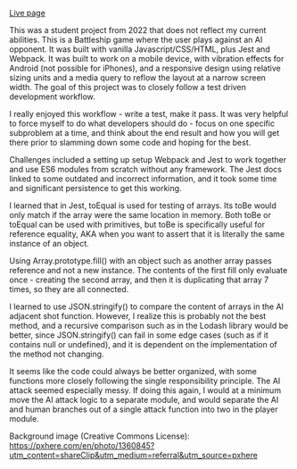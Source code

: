 <a href='https://pete-fowler.github.io/battleship/'>Live page</a>

This was a student project from 2022 that does not reflect my current abilities. This is a Battleship game where the user plays against an AI opponent. It was built with vanilla Javascript/CSS/HTML, plus Jest and Webpack. It was built to work on a mobile device, with vibration effects for Android (not possible for iPhones), and a responsive design using relative sizing units and a media query to reflow the layout at a narrow screen width. The goal of this project was to closely follow a test driven development workflow.

I really enjoyed this workflow - write a test, make it pass. It was very helpful to force myself to do what developers should do - focus on one specific subproblem at a time, and think about the end result and how you will get there prior to slamming down some code and hoping for the best.

Challenges included a setting up setup Webpack and Jest to work together and use ES6 modules from scratch without any framework. The Jest docs linked to some outdated and incorrect information, and it took some time and significant persistence to get this working. 

I learned that in Jest, toEqual is used for testing of arrays. Its toBe would only match if the array were the same location in memory. Both toBe or toEqual can be used with primitives, but toBe is specifically useful for reference equality, AKA when you want to assert that it is literally the same instance of an object.

Using Array.prototype.fill() with an object such as another array passes reference and not a new instance. The contents of the first fill only evaluate once - creating the second array, and then it is duplicating that array 7 times, so they are all connected.

I learned to use JSON.stringify() to compare the content of arrays in the AI adjacent shot function. However, I realize this is probably not the best method, and a recursive comparison such as in the Lodash library would be better, since JSON.stringify() can fail in some edge cases (such as if it contains null or undefined), and it is dependent on the implementation of the method not changing.

It seems like the code could always be better organized, with some functions more closely following the single responsibility principle. The AI attack seemed especially messy. If doing this again, I would at a minimum move the AI attack logic to a separate module, and would separate the AI and human branches out of a single attack function into two in the player module. 

Background image (Creative Commons License): https://pxhere.com/en/photo/1360845?utm_content=shareClip&utm_medium=referral&utm_source=pxhere
